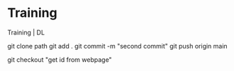 # Training
Training | DL


git clone path
git add . 
git commit -m "second commit"
git push origin main

git checkout "get id from webpage" 
